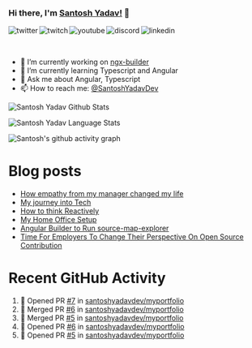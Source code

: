 ### Hi there, I'm [Santosh Yadav!](https://santoshyadav.dev) 👋

<p>
<a href="https://twitter.com/SantoshYadavDev">
   <img align="left" alt="twitter" src="https://img.shields.io/badge/Twitter-1DA1F2?style=for-the-badge&logo=twitter&logoColor=white" />
</a>&nbsp;&nbsp;

<a href="https://www.twitch.tv/santoshyadavdev">
   <img align="left" alt="twitch" src="https://img.shields.io/badge/Twitch-9146FF?style=for-the-badge&logo=twitch&logoColor=white" />
</a>&nbsp;&nbsp;

<a href="https://www.youtube.com/c/TechTalksWithSantosh">
   <img align="left" alt="youtube" src="https://img.shields.io/badge/YouTube-FF0000?style=for-the-badge&logo=youtube&logoColor=white" />
</a>&nbsp;&nbsp;

<a href="https://discord.gg/m6cNkVfXrQ">
   <img align="left" alt="discord" src="https://img.shields.io/badge/Discord-7289DA?style=for-the-badge&logo=discord&logoColor=white" />
</a>&nbsp;&nbsp;

<a href="https://www.linkedin.com/in/santoshyadavdev/">
   <img align="left" alt="linkedin" src="https://img.shields.io/badge/LinkedIn-0077B5?style=for-the-badge&logo=linkedin&logoColor=white" />
</a>
<p/>

<br/>
<p>

- 🔭 I’m currently working on [ngx-builder](https://github.com/ngx-builders)
- 🌱 I’m currently learning Typescript and Angular
- 💬 Ask me about Angular, Typescript
- 📫 How to reach me: [@SantoshYadavDev](https://twitter.com/SantoshYadavDev)

</p>

![Santosh Yadav Github Stats](https://github-readme-stats.anuraghazra1.vercel.app/api?username=SantoshYadavDev&show_icons=true&include_all_commits=true&theme=radical)

![Santosh Yadav Language Stats](https://github-readme-stats.anuraghazra1.vercel.app/api/top-langs/?username=SantoshYadavDev&layout=compact&theme=radical)

![Santosh's github activity graph](https://activity-graph.herokuapp.com/graph?username=SantoshYadavDev&theme=dracula)

# Blog posts
<!-- BLOG-POST-LIST:START -->
- [How empathy from my manager changed my life](https://dev.to/this-is-learning/how-empathy-from-my-manager-changed-my-life-1ac0)
- [My journey into Tech](https://dev.to/this-is-learning/my-journey-into-tech-1l6d)
- [How to think Reactively](https://dev.to/santoshyadav198613/how-to-think-reactively-39af)
- [My Home Office Setup](https://dev.to/this-is-learning/my-home-office-setup-3l3f)
- [Angular Builder to Run source-map-explorer](https://dev.to/santoshyadav198613/angular-builder-to-run-source-map-explorer-38hd)
- [Time For Employers To Change Their Perspective On Open Source Contribution](https://dev.to/this-is-learning/time-for-employers-to-change-their-perspective-on-open-source-contribution-14lm)
<!-- BLOG-POST-LIST:END -->

# Recent GitHub Activity
<!--START_SECTION:activity-->
1. 💪 Opened PR [#7](https://github.com/santoshyadavdev/myportfolio/pull/7) in [santoshyadavdev/myportfolio](https://github.com/santoshyadavdev/myportfolio)
2. 🎉 Merged PR [#6](https://github.com/santoshyadavdev/myportfolio/pull/6) in [santoshyadavdev/myportfolio](https://github.com/santoshyadavdev/myportfolio)
3. 🎉 Merged PR [#5](https://github.com/santoshyadavdev/myportfolio/pull/5) in [santoshyadavdev/myportfolio](https://github.com/santoshyadavdev/myportfolio)
4. 💪 Opened PR [#6](https://github.com/santoshyadavdev/myportfolio/pull/6) in [santoshyadavdev/myportfolio](https://github.com/santoshyadavdev/myportfolio)
5. 💪 Opened PR [#5](https://github.com/santoshyadavdev/myportfolio/pull/5) in [santoshyadavdev/myportfolio](https://github.com/santoshyadavdev/myportfolio)
<!--END_SECTION:activity-->
